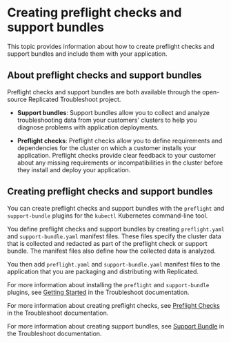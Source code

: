 # Creating preflight checks and support bundles

This topic provides information about how to create preflight checks and support
bundles and include them with your application.

## About preflight checks and support bundles

Preflight checks and support bundles are both available through the open-source
Replicated Troubleshoot project.

* **Support bundles**: Support bundles allow you to collect and analyze troubleshooting data
from your customers' clusters to help you diagnose problems with application
deployments.

* **Preflight checks**: Preflight checks allow you to define requirements and dependencies for the cluster
on which a customer installs your application. Preflight checks provide clear
feedback to your customer about any missing requirements or incompatibilities in
the cluster before they install and deploy your application.

## Creating preflight checks and support bundles

You can create preflight checks and support bundles with the `preflight`
and `support-bundle` plugins for the `kubectl` Kubernetes command-line tool.

You define preflight checks and support bundles by creating `preflight.yaml`
and `support-bundle.yaml` manifest files. These files specify the cluster data
that is collected and redacted as part of the preflight check or support bundle.
The manifest files also define how the collected data is analyzed.

You then add `preflight.yaml` and `support-bundle.yaml` manifest files
to the application that you are packaging and distributing with Replicated.    

For more information about installing the `preflight` and `support-bundle` plugins,
see [Getting Started](https://troubleshoot.sh/docs/) in the Troubleshoot documentation.

For more information about creating preflight checks, see
[Preflight Checks](https://troubleshoot.sh/docs/preflight/introduction/) in the
Troubleshoot documentation.

For more information about creating support bundles, see
[Support Bundle](https://troubleshoot.sh/docs/support-bundle/introduction/) in the
Troubleshoot documentation.
